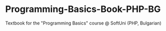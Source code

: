 # Programming-Basics-Book-PHP-BG
Textbook for the "Programming Basics" course @ SoftUni (PHP, Bulgarian)
